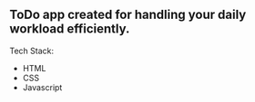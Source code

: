 <h2><strong>ToDo</strong> app created for handling your daily workload efficiently.</h2>
<div>
  <p>Tech Stack:</p>
  <ul>
    <li>HTML</li>
    <li>CSS</li>
    <li>Javascript</li>
  </ul>
</div>
